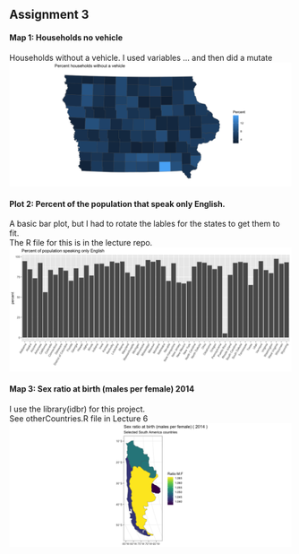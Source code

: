 ## Assignment 3

#### Map 1: Households no vehicle
Households without a vehicle. I used variables ... and then did a mutate
![alt text](map1.png "A map of Households without a vehicle")





#### Plot 2: Percent of the population that speak only English.
A basic bar plot, but I had to rotate the lables for the states to get them to fit.<br>
The R file for this is in the lecture repo.
![alt text](plot2.png "% speak only English")





#### Map 3: Sex ratio at birth (males per female) 2014
I use the library(idbr) for this project.<br>
See otherCountries.R file in Lecture 6
![alt text](map3.png "Sex ratio at birth")


